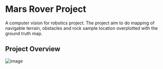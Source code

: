 
# Mars Rover Project 

A computer vision for robotics project. The project aim to do mapping of navigable terrain, obstacles and rock sample location overplotted with the ground truth map.


## Project Overview
![image](https://user-images.githubusercontent.com/67200068/206847519-a7869fac-417e-49b2-92f5-219643ddab5c.png)


